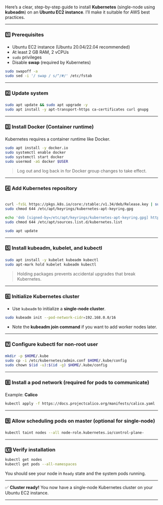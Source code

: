 Here’s a clear, step-by-step guide to install **Kubernetes** (single-node using **kubeadm**) on an **Ubuntu EC2 instance**. I’ll make it suitable for AWS best practices.

---

### **1️⃣ Prerequisites**

* Ubuntu EC2 instance (Ubuntu 20.04/22.04 recommended)
* At least 2 GB RAM, 2 vCPUs
* `sudo` privileges
* Disable **swap** (required by Kubernetes)

```bash
sudo swapoff -a
sudo sed -i '/ swap / s/^/#/' /etc/fstab
```

---

### **2️⃣ Update system**

```bash
sudo apt update && sudo apt upgrade -y
sudo apt install -y apt-transport-https ca-certificates curl gnupg
```

---

### **3️⃣ Install Docker (Container runtime)**

Kubernetes requires a container runtime like Docker.

```bash
sudo apt install -y docker.io
sudo systemctl enable docker
sudo systemctl start docker
sudo usermod -aG docker $USER
```

> Log out and log back in for Docker group changes to take effect.

---

### **4️⃣ Add Kubernetes repository**

```bash

curl -fsSL https://pkgs.k8s.io/core:/stable:/v1.34/deb/Release.key | sudo gpg --dearmor -o /etc/apt/keyrings/kubernetes-apt-keyring.gpg
sudo chmod 644 /etc/apt/keyrings/kubernetes-apt-keyring.gpg

echo 'deb [signed-by=/etc/apt/keyrings/kubernetes-apt-keyring.gpg] https://pkgs.k8s.io/core:/stable:/v1.34/deb/ /' | sudo tee /etc/apt/sources.list.d/kubernetes.list
sudo chmod 644 /etc/apt/sources.list.d/kubernetes.list

sudo apt update
```

---

### **5️⃣ Install kubeadm, kubelet, and kubectl**

```bash
sudo apt install -y kubelet kubeadm kubectl
sudo apt-mark hold kubelet kubeadm kubectl
```

> Holding packages prevents accidental upgrades that break Kubernetes.

---

### **6️⃣ Initialize Kubernetes cluster**

* Use `kubeadm` to initialize a **single-node cluster**.

```bash
sudo kubeadm init --pod-network-cidr=192.168.0.0/16
```

* Note the **kubeadm join command** if you want to add worker nodes later.

---

### **7️⃣ Configure kubectl for non-root user**

```bash
mkdir -p $HOME/.kube
sudo cp -i /etc/kubernetes/admin.conf $HOME/.kube/config
sudo chown $(id -u):$(id -g) $HOME/.kube/config
```

---

### **8️⃣ Install a pod network (required for pods to communicate)**

Example: **Calico**

```bash
kubectl apply -f https://docs.projectcalico.org/manifests/calico.yaml
```

---

### **9️⃣ Allow scheduling pods on master (optional for single-node)**

```bash
kubectl taint nodes --all node-role.kubernetes.io/control-plane-
```

---

### **🔟 Verify installation**

```bash
kubectl get nodes
kubectl get pods --all-namespaces
```

You should see your node in `Ready` state and the system pods running.

---

✅ **Cluster ready!** You now have a single-node Kubernetes cluster on your Ubuntu EC2 instance.

---
